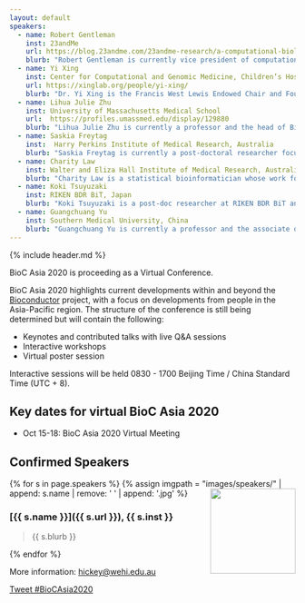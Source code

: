 ```yaml
---
layout: default
speakers:
  - name: Robert Gentleman
    inst: 23andMe
    url: https://blog.23andme.com/23andme-research/a-computational-biologist-and-a-gentleman/
    blurb: "Robert Gentleman is currently vice president of computational biology at 23andMe. Prior to that, he was a senior director of Bioinformatics and computational biology in Genentech. He is recognized, along with Ross Ihaka, as one of the originators of the R programming language. He has also co-founded the Bioconductor project, which aims to promote the development of open-source tools for bioinformatics and computational biology."
  - name: Yi Xing
    inst: Center for Computational and Genomic Medicine, Children’s Hospital of Philadelphia
    url: https://xinglab.org/people/yi-xing/
    blurb: "Dr. Yi Xing is the Francis West Lewis Endowed Chair and Founding Director of the Center for Computational and Genomic Medicine at the Children’s Hospital of Philadelphia (CHOP), and Professor of Pathology and Laboratory Medicine at the University of Pennsylvania (Penn). Dr. Xing has an extensive publication record in bioinformatics, genomics, and RNA biology. His work has provided fundamental insights into the function, regulation, and evolution of post-transcriptional RNA processing in mammals. His current research merges the fields of computational biology, biomedical data science, RNA genomics, human genetics, precision medicine, and immuno-oncology."
  - name: Lihua Julie Zhu
    inst: University of Massachusetts Medical School
    url:  https://profiles.umassmed.edu/display/129880
    blurb: "Lihua Julie Zhu is currently a professor and the head of Bioinformatics Core in the Department of Molecular, Cell and Cancer Biology (MCCB) of University of Massachusetts Medical School (UMMS). Her group has developed a dozen Bioconductor packages with various utilities including peak annotation (ChIPpeakAnno), motif analysis and visualization (motifStack and dagLogo), ATAC-seq data evaluation (ATACseqQC), polyadenylation site identification (cleanUpdTSeq and InPAS), multi-omics data integration and visualization (trackViewer and geneNetworkBuilder), nucleolar-associated domain finder (NADfinder), and gRNA design and evaluation (CRISPRseek and GUIDEseq) for the CRISPR genome editing system."
  - name: Saskia Freytag 
    inst:  Harry Perkins Institute of Medical Research, Australia
    blurb: "Saskia Freytag is currently a post-doctoral researcher focusing on single cell omics at the Harry Perkins Institute of Medical Research. She is the developer and maintainer of several Bioconductor packages and interactive applications. For several years, she was one of the co-organizer of R-Ladies Melbourne, a diversity initiative aiming to promote gender diversity in the R community. She is also the co-host of a podcast about the R language."
  - name: Charity Law
    inst: Walter and Eliza Hall Institute of Medical Research, Australia
    blurb: "Charity Law is a statistical bioinformatician whose work focuses predominantly on gene expression analyses of high-throughput data. The impact of her work is best illustrated by the popularity of limma-voom, a method for RNA-seq gene expression analysis that she developed. She currently holds the position of senior research officer in the Epigenetics and Development Division at Walter and Eliza Hall Institute of Medical Research, Australia. In addition to differential gene expression, her research interests include differential isoform usage and transcript expression analyses, as well as exploration into methods for long-read RNA-seq and single-cell RNA-seq data."
  - name: Koki Tsuyuzaki
    inst: RIKEN BDR BiT, Japan
    blurb: "Koki Tsuyuzaki is a post-doc researcher at RIKEN BDR BiT and also a researcher at JST PRESTO. He is one of the active Bioconductor committers and has developed hundreds of R/Bioconductor packages including metaSeq, MeSH.db, MeSH.AOR.db, MeSH.PCR.db, MeSH.XXX.eg.db, MeSHDbi, LRBase.XXX.eg.db, LRBaseDbi, scTensor, and scTGIF. He will talk about the data integration approach based on tensor decomposition and the applications to single-cell omics." 
  - name: Guangchuang Yu
    inst: Southern Medical University, China
    blurb: "Guangchuang Yu is currently a professor and the associate director of the Department of Bioinformatics, School of Basic Medical Sciences, Southern Medical University. His group has developed several Bioconductor packages including enrichment analysis and visualization (clusterProfiler and enrichplot), semantic similarity measurement (GOSemSim and DOSE), peak annotation and comparison (ChIPseeker), phylogenetic data integration and visualization (treeio, ggtree and ggtreeExtra), and microbial biomarker discovery (MicrobiotaProcess)."
---
```

{% include header.md %}

BioC Asia 2020 is proceeding as a Virtual Conference.

BioC Asia 2020 highlights current developments within and beyond
the [Bioconductor](https://www.bioconductor.org) project, with a focus on
developments from people in the Asia-Pacific region.
The structure of the conference is still being determined but will contain the 
following:

- Keynotes and contributed talks with live Q&A sessions
- Interactive workshops
- Virtual poster session

Interactive sessions will be held 0830 - 1700 Beijing Time / China Standard 
Time (UTC + 8).

## Key dates for virtual BioC Asia 2020

- Oct 15-18: BioC Asia 2020 Virtual Meeting

## Confirmed Speakers

{% for s in page.speakers %}
{% assign imgpath = "images/speakers/" | append: s.name | remove: ' ' | append: '.jpg' %}
<img src="{{ imgpath }}" style="float:right; width:150px; height:150px; object-fit: cover">
### [{{ s.name }}]({{ s.url }}), {{ s.inst }}

> {{ s.blurb }}

{% endfor %}

More information: [hickey@wehi.edu.au][contact]

[contact]: mailto:hickey@wehi.edu.au?subject=BioC%20Asia%202020%20question

  <a href="https://twitter.com/intent/tweet?button_hashtag=BioCAsia2020&ref_src=twsrc%5Etfw"
    class="twitter-hashtag-button"
    data-show-count="false">Tweet #BioCAsia2020</a>
